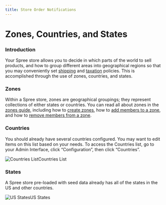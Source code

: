 ```yaml
---
title: Store Order Notifications
---
```


# Zones, Countries, and States

### Introduction <a id="introduction"></a>

Your Spree store allows you to decide in which parts of the world to sell products, and how to group different areas into geographical regions so that you may conveniently set [shipping](https://guides.spreecommerce.org/user/shipments/) and [taxation](https://guides.spreecommerce.org/user/configuration/configuring_taxes.html) policies. This is accomplished through the use of zones, countries, and states.

### Zones <a id="zones"></a>

Within a Spree store, zones are geographical groupings; they represent collections of either states or countries. You can read all about zones in the [zones guide](https://guides.spreecommerce.org/user/shipments/zones.html), including how to [create zones](https://guides.spreecommerce.org/user/shipments/zones.html#creating-a-zone), how to [add members to a zone](https://guides.spreecommerce.org/user/shipments/zones.html#adding-members-to-a-zone), and how to [remove members from a zone](https://guides.spreecommerce.org/user/shipments/zones.html#removing-members-from-a-zone).

### Countries <a id="countries"></a>

You should already have several countries configured. You may want to edit items on this list based on your needs. To access the Countries list, go to your Admin Interface, click “Configuration”, then click “Countries”.

![Countries List](https://guides.spreecommerce.org/static/109740a705496f747947cc648d139581/a56d7/countries.jpg)Countries List

### States <a id="states"></a>

A Spree store pre-loaded with seed data already has all of the states in the US and other countries.

![US States](https://guides.spreecommerce.org/static/78d7d273d69bff9bef213a836300e766/b4d30/us_states_list.jpg)US States

